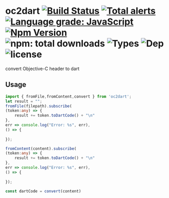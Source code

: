 
# oc2dart  [![Build Status](https://travis-ci.org/bung87/oc2dart.svg?branch=master)](https://travis-ci.org/bung87/oc2dart)  [![Total alerts](https://img.shields.io/lgtm/alerts/g/bung87/oc2dart.svg?logo=lgtm&logoWidth=18)](https://lgtm.com/projects/g/bung87/oc2dart/alerts/) [![Language grade: JavaScript](https://img.shields.io/lgtm/grade/javascript/g/bung87/oc2dart.svg?logo=lgtm&logoWidth=18)](https://lgtm.com/projects/g/bung87/oc2dart/context:javascript) [![Npm Version](https://badgen.net/npm/v/oc2dart)](https://www.npmjs.com/package/oc2dart)  ![npm: total downloads](https://badgen.net/npm/dt/oc2dart) ![Types](https://badgen.net/npm/types/oc2dart) ![Dep](https://badgen.net/david/dep/bung87/oc2dart) ![license](https://badgen.net/npm/license/oc2dart)

convert Objective-C header to dart


## Usage  

``` typescript
import { fromFile,fromContent,convert } from 'oc2dart';
let result = "";
fromFile(filepath).subscribe(
(token:any) => {
    result += token.toDartCode() + "\n"
},
err => console.log("Error: %s", err),
() => {
    
});

fromContent(content).subscribe(
(token:any) => {
    result += token.toDartCode() + "\n"
},
err => console.log("Error: %s", err),
() => {
    
});

const dartCode = convert(content)

```